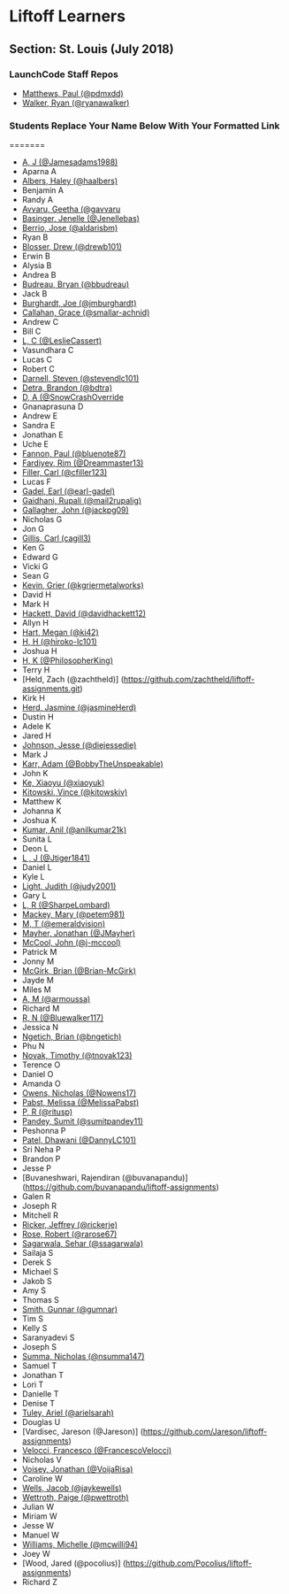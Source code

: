 # Liftoff Learners

## Section: St. Louis (July 2018)

### LaunchCode Staff Repos

- [Matthews, Paul (@pdmxdd)](https://www.github.com/pdmxdd/liftoff-assignments)
- [Walker, Ryan (@ryanawalker)](https://www.github.com/ryanawalker/liftoff-assignments)

### Students Replace Your Name Below With Your Formatted Link

=======
- [A, J (@Jamesadams1988)](https://github.com/Jamesadams1988/liftoff-assignments)
- Aparna A
- [Albers, Haley (@haalbers)](https://github.com/haalbers/liftoff-assignments.git)
- Benjamin A
- Randy A
- [Avvaru, Geetha (@gavvaru](https://github.com/gavvaru/liftoff-assignments/liftoff-assignments.git)
- [Basinger, Jenelle (@Jenellebas)](https://github.com/Jenellebas/liftoff-assignments)
- [Berrio, Jose (@aldarisbm)](https://github.com/aldarisbm/liftoff-assignments.git)
- Ryan B
- [Blosser, Drew (@drewb101)](https://github.com/drewb101/liftoff-assignments.git)
- Erwin B
- Alysia B
- Andrea B
- [Budreau, Bryan (@bbudreau)](http://github.com/bbudreau/liftoff-assignments)
- Jack B
- [Burghardt, Joe (@jmburghardt)](https://github.com/jmburghardt/liftoff-assignments.git)
- [Callahan, Grace (@smallar-achnid)](https://www.github.com/smallar-achnid/liftoff-assignments)
- Andrew C
- Bill C
- [L, C (@LeslieCassert)](https://github.com/LeslieCassert/liftoff-assignments)
- Vasundhara C
- Lucas C
- Robert C
- [Darnell, Steven (@stevendlc101)](https://github.com/stevendlc101/liftoff-assignments.git)
- [Detra, Brandon (@bdtra)](https://github.com/bdtra/liftoff-assignments)
- [D, A (@SnowCrashOverride](https://github.com/SnowCrashOverride/liftoff-assignments.git)
- Gnanaprasuna D
- Andrew E
- Sandra E
- Jonathan E
- Uche E
- [Fannon, Paul (@bluenote87)](https://github.com/bluenote87/liftoff-assignments)
- [Fardiyev, Rim (@Dreammaster13)](https://github.com/Dreammaster13/liftoff-assignments.git)
- [Filler, Carl (@cfiller123)](https://github.com/cfiller123/liftoff-assignments)
- Lucas F
- [Gadel, Earl (@earl-gadel)](https://github.com/earl-gadel/liftoff-assignments)
- [Gaidhani, Rupali (@mail2rupalig)](https://github.com/mail2rupalig/liftoff-assignments)
- [Gallagher, John (@jackpg09)](https://github.com/jackpg09/liftoff-assignments.git)
- Nicholas G
- Jon G
- [Gillis, Carl (cagill3)](https://github.com/cagill3/liftoff-assignments.git)
- Ken G
- Edward G
- Vicki G
- Sean G
- [Kevin, Grier (@kgriermetalworks)](https://github.com/kgriermetalworks/liftoff-assignments)
- David H
- Mark H
- [Hackett, David (@davidhackett12)](https://github.com/davidhackett12/liftoff-assignments)
- Allyn H
- [Hart, Megan (@ki42)](https://www.github.com/ki42/liftoff-assignments)
- [H, H (@hiroko-lc101)](https://github.com/hiroko-lc101/liftoff-assignments)
- Joshua H
- [H, K (@PhilosopherKing)](https://github.com/PhilosopherKing/liftoff-assignments)
- Terry H
- [Held, Zach (@zachtheld)] (https://github.com/zachtheld/liftoff-assignments.git)
- Kirk H
- [Herd, Jasmine (@jasmineHerd)](https://www.github.com/jasmineHerd/liftoff-assignments)
- Dustin H
- Adele K
- Jared H
- [Johnson, Jesse (@diejessedie)](https://github.com/diejessedie/liftoff-assignments)
- Mark J
- [Karr, Adam (@BobbyTheUnspeakable)](https://github.com/BobbyTheUnspeakable/liftoff-assignments)
- John K
- [Ke, Xiaoyu (@xiaoyuk)](https://www.github.com/xiaoyuk/liftoff-assignments.git)
- [Kitowski, Vince (@kitowskiv)](https://github.com/kitowskiv/liftoff-assignments)
- Matthew K
- Johanna K
- Joshua K
- [Kumar, Anil (@anilkumar21k)](https://github.com/anilkumar21k/liftoff-assignments.git)
- Sunita L
- Deon L
- [L , J (@Jtiger1841)](https://github.com/Jtiger1841/liftoff-assignments.git)
- Daniel L
- Kyle L
- [Light, Judith (@judy2001)](https://github.com/judy2001/liftoff-assignments)
- Gary L
- [L, R (@SharpeLombard)](https://github.com/SharpeLombard/liftoff-assignments)
- [Mackey, Mary (@petem981)](https://github.com/petem981/liftoff-assignments.git)
- [M, T (@emeraldvision)](https://github.com/emeraldvision/liftoff-assignments)
- [Mayher, Jonathan (@JMayher)](https://github.com/JMayher/liftoff-assignments.git)
- [McCool, John (@j-mccool)](https://github.com/j-mccool/liftoff-assignments.git)
- Patrick M
- Jonny M
- [McGirk, Brian (@Brian-McGirk)](https://www.github.com/Brian-McGirk/liftoff-assignments)
- Jayde M
- Miles M
- [A, M (@armoussa)](https://github.com/armoussa/liftoff-assignments)
- Richard M
- [R, N (@Bluewalker117)](https://github.com/Bluewalker117/liftoff-assignments.git)
- Jessica N
- [Ngetich, Brian (@bngetich)](https://github.com/bngetich/liftoff-assignments)
- Phu N
- [Novak, Timothy (@tnovak123)](https://github.com/tnovak123/liftoff-assignments.git)
- Terence O
- Daniel O
- Amanda O
- [Owens, Nicholas (@Nowens17)](https://github.com/Nowens17/liftoff-assignments)
- [Pabst, Melissa (@MelissaPabst)](https://www.github.com/MelissaPabst/liftoff-assignments)
- [P, R (@ritusp)](https://github.com/ritusp/liftoff-assignments)
- [Pandey, Sumit (@sumitpandey11)](https://www.github.com/sumitpandey11/liftoff-assignments)
- Peshonna P
- [Patel, Dhawani (@DannyLC101)](https://www.github.com/DannyLC101/liftoff-assignments)
- Sri Neha P
- Brandon P
- Jesse P
- [Buvaneshwari, Rajendiran (@buvanapandu)] (https://github.com/buvanapandu/liftoff-assignments)
- Galen R
- Joseph R
- Mitchell R
- [Ricker, Jeffrey (@rickerje)](https://www.github.com/rickerje/liftoff-assignments)
- [Rose, Robert (@rarose67)](https://github.com/rarose67/liftoff-assignments)
- [Sagarwala, Sehar (@ssagarwala)](https://github.com/ssagarwala/liftoff-assignments)
- Sailaja S
- Derek S
- Michael S
- Jakob S
- Amy S
- Thomas S
- [Smith, Gunnar (@gumnar)](https://github.com/gumnar/liftoff-assignments)
- Tim S
- Kelly S
- Saranyadevi S
- Joseph S
- [Summa, Nicholas (@nsumma147)](https://github.com/nsumma147/liftoff-assignments)
- Samuel T
- Jonathan T
- Lori T
- Danielle T
- Denise T
- [Tuley, Ariel (@arielsarah)](https://github.com/arielsarah/liftoff-assignments)
- Douglas U
- [Vardisec, Jareson (@Jareson)] (https://github.com/Jareson/liftoff-assignments)
- [Velocci, Francesco (@FrancescoVelocci)](https://github.com/FrancescoVelocci/liftoff-assignments)
- Nicholas V
- [Voisey, Jonathan (@VoijaRisa)](https://github.com/VoijaRisa/liftoff-assignments)
- Caroline W
- [Wells, Jacob (@jaykewells)](https://github.com/jaykewells/liftoff-assignments)
- [Wettroth, Paige (@pwettroth)](https://github.com/pwettroth/liftoff-assignments)
- Julian W
- Miriam W
- Jesse W
- Manuel W
- [Williams, Michelle (@mcwilli94)](https://github.com/mcwilli94/liftoff-assignments.git)
- Joey W
- [Wood, Jared (@pocolius)] (https://github.com/Pocolius/liftoff-assignments)
- Richard Z
